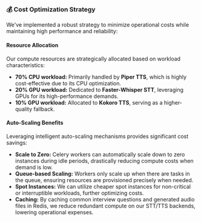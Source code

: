 
### 💰 Cost Optimization Strategy

We've implemented a robust strategy to minimize operational costs while maintaining high performance and reliability:

#### Resource Allocation
Our compute resources are strategically allocated based on workload characteristics:

* **70% CPU workload:** Primarily handled by **Piper TTS**, which is highly cost-effective due to its CPU optimization.
* **20% GPU workload:** Dedicated to **Faster-Whisper STT**, leveraging GPUs for its high-performance demands.
* **10% GPU workload:** Allocated to **Kokoro TTS**, serving as a higher-quality fallback.

#### Auto-Scaling Benefits
Leveraging intelligent auto-scaling mechanisms provides significant cost savings:

* **Scale to Zero:** Celery workers can automatically scale down to zero instances during idle periods, drastically reducing compute costs when demand is low.
* **Queue-based Scaling:** Workers only scale up when there are tasks in the queue, ensuring resources are provisioned precisely when needed.
* **Spot Instances:** We can utilize cheaper spot instances for non-critical or interruptible workloads, further optimizing costs.
* **Caching:** By caching common interview questions and generated audio files in Redis, we reduce redundant compute on our STT/TTS backends, lowering operational expenses.
